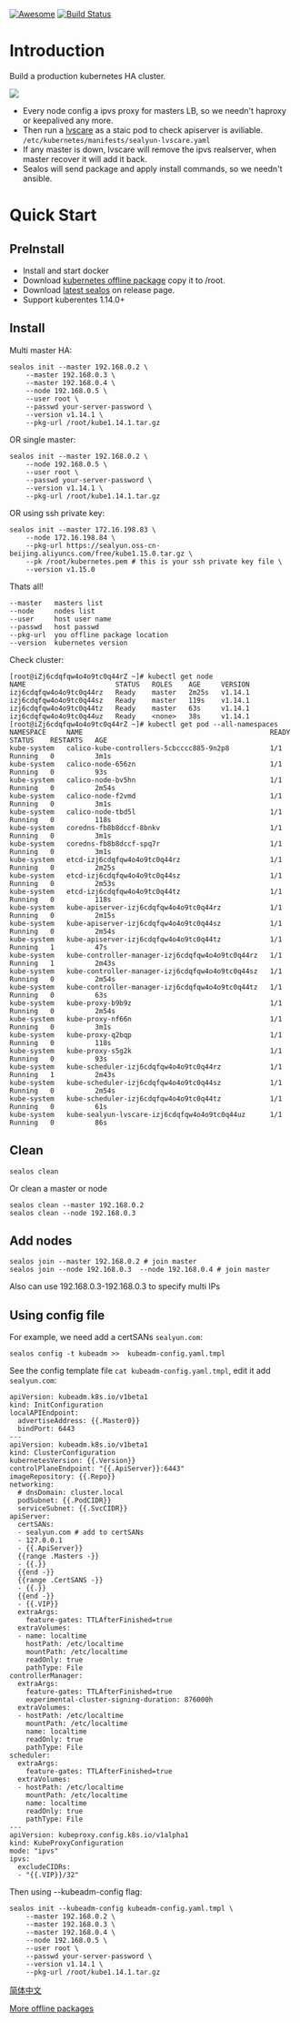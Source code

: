 [![Awesome](https://cdn.rawgit.com/sindresorhus/awesome/d7305f38d29fed78fa85652e3a63e154dd8e8829/media/badge.svg)](https://github.com/fanux/sealos)
[![Build Status](https://cloud.drone.io/api/badges/fanux/sealos/status.svg)](https://cloud.drone.io/fanux/sealos)

# Introduction
Build a production kubernetes HA cluster.

![](./arch.jpg)

* Every node config a ipvs proxy for masters LB, so we needn't haproxy or keepalived any more.
* Then run a [lvscare](https://github.com/fanux/lvscare) as a staic pod to check apiserver is aviliable. `/etc/kubernetes/manifests/sealyun-lvscare.yaml`
* If any master is down, lvscare will remove the ipvs realserver, when master recover it will add it back.
* Sealos will send package and apply install commands, so we needn't ansible.

# Quick Start
## PreInstall
* Install and start docker
* Download [kubernetes offline package](http://store.lameleg.com) copy it to /root. 
* Download [latest sealos](https://github.com/fanux/sealos/releases) on release page.
* Support kuberentes 1.14.0+ 

## Install
Multi master HA:
```
sealos init --master 192.168.0.2 \
    --master 192.168.0.3 \
    --master 192.168.0.4 \              
    --node 192.168.0.5 \                 
    --user root \                        
    --passwd your-server-password \      
    --version v1.14.1 \
    --pkg-url /root/kube1.14.1.tar.gz     
```

OR single master:
```
sealos init --master 192.168.0.2 \
    --node 192.168.0.5 \                 
    --user root \                        
    --passwd your-server-password \      
    --version v1.14.1 \
    --pkg-url /root/kube1.14.1.tar.gz 
```

OR using ssh private key:
```
sealos init --master 172.16.198.83 \
    --node 172.16.198.84 \
    --pkg-url https://sealyun.oss-cn-beijing.aliyuncs.com/free/kube1.15.0.tar.gz \
    --pk /root/kubernetes.pem # this is your ssh private key file \
    --version v1.15.0
```

Thats all!

```
--master   masters list
--node     nodes list
--user     host user name
--passwd   host passwd
--pkg-url  you offline package location
--version  kubernetes version
```

Check cluster:
```
[root@iZj6cdqfqw4o4o9tc0q44rZ ~]# kubectl get node
NAME                      STATUS   ROLES    AGE     VERSION
izj6cdqfqw4o4o9tc0q44rz   Ready    master   2m25s   v1.14.1
izj6cdqfqw4o4o9tc0q44sz   Ready    master   119s    v1.14.1
izj6cdqfqw4o4o9tc0q44tz   Ready    master   63s     v1.14.1
izj6cdqfqw4o4o9tc0q44uz   Ready    <none>   38s     v1.14.1
[root@iZj6cdqfqw4o4o9tc0q44rZ ~]# kubectl get pod --all-namespaces
NAMESPACE     NAME                                              READY   STATUS    RESTARTS   AGE
kube-system   calico-kube-controllers-5cbcccc885-9n2p8          1/1     Running   0          3m1s
kube-system   calico-node-656zn                                 1/1     Running   0          93s
kube-system   calico-node-bv5hn                                 1/1     Running   0          2m54s
kube-system   calico-node-f2vmd                                 1/1     Running   0          3m1s
kube-system   calico-node-tbd5l                                 1/1     Running   0          118s
kube-system   coredns-fb8b8dccf-8bnkv                           1/1     Running   0          3m1s
kube-system   coredns-fb8b8dccf-spq7r                           1/1     Running   0          3m1s
kube-system   etcd-izj6cdqfqw4o4o9tc0q44rz                      1/1     Running   0          2m25s
kube-system   etcd-izj6cdqfqw4o4o9tc0q44sz                      1/1     Running   0          2m53s
kube-system   etcd-izj6cdqfqw4o4o9tc0q44tz                      1/1     Running   0          118s
kube-system   kube-apiserver-izj6cdqfqw4o4o9tc0q44rz            1/1     Running   0          2m15s
kube-system   kube-apiserver-izj6cdqfqw4o4o9tc0q44sz            1/1     Running   0          2m54s
kube-system   kube-apiserver-izj6cdqfqw4o4o9tc0q44tz            1/1     Running   1          47s
kube-system   kube-controller-manager-izj6cdqfqw4o4o9tc0q44rz   1/1     Running   1          2m43s
kube-system   kube-controller-manager-izj6cdqfqw4o4o9tc0q44sz   1/1     Running   0          2m54s
kube-system   kube-controller-manager-izj6cdqfqw4o4o9tc0q44tz   1/1     Running   0          63s
kube-system   kube-proxy-b9b9z                                  1/1     Running   0          2m54s
kube-system   kube-proxy-nf66n                                  1/1     Running   0          3m1s
kube-system   kube-proxy-q2bqp                                  1/1     Running   0          118s
kube-system   kube-proxy-s5g2k                                  1/1     Running   0          93s
kube-system   kube-scheduler-izj6cdqfqw4o4o9tc0q44rz            1/1     Running   1          2m43s
kube-system   kube-scheduler-izj6cdqfqw4o4o9tc0q44sz            1/1     Running   0          2m54s
kube-system   kube-scheduler-izj6cdqfqw4o4o9tc0q44tz            1/1     Running   0          61s
kube-system   kube-sealyun-lvscare-izj6cdqfqw4o4o9tc0q44uz      1/1     Running   0          86s
```

## Clean
```
sealos clean 
```
Or clean a master or node
```shell script
sealos clean --master 192.168.0.2
sealos clean --node 192.168.0.3
```

## Add nodes
```shell script
sealos join --master 192.168.0.2 # join master
sealos join --node 192.168.0.3  --node 192.168.0.4 # join master
```
Also can use 192.168.0.3-192.168.0.3 to specify multi IPs

## Using config file
For example, we need add a certSANs `sealyun.com`:
```
sealos config -t kubeadm >>  kubeadm-config.yaml.tmpl
```
See the config template file `cat kubeadm-config.yaml.tmpl`, edit it add `sealyun.com`:
```
apiVersion: kubeadm.k8s.io/v1beta1
kind: InitConfiguration
localAPIEndpoint:
  advertiseAddress: {{.Master0}}
  bindPort: 6443
---
apiVersion: kubeadm.k8s.io/v1beta1
kind: ClusterConfiguration
kubernetesVersion: {{.Version}}
controlPlaneEndpoint: "{{.ApiServer}}:6443"
imageRepository: {{.Repo}}
networking:
  # dnsDomain: cluster.local
  podSubnet: {{.PodCIDR}}
  serviceSubnet: {{.SvcCIDR}}
apiServer:
  certSANs:
  - sealyun.com # add to certSANs
  - 127.0.0.1
  - {{.ApiServer}}
  {{range .Masters -}}
  - {{.}}
  {{end -}}
  {{range .CertSANS -}}
  - {{.}}
  {{end -}}
  - {{.VIP}}
  extraArgs:
    feature-gates: TTLAfterFinished=true
  extraVolumes:
  - name: localtime
    hostPath: /etc/localtime
    mountPath: /etc/localtime
    readOnly: true
    pathType: File
controllerManager:
  extraArgs:
    feature-gates: TTLAfterFinished=true
    experimental-cluster-signing-duration: 876000h
  extraVolumes:
  - hostPath: /etc/localtime
    mountPath: /etc/localtime
    name: localtime
    readOnly: true
    pathType: File
scheduler:
  extraArgs:
    feature-gates: TTLAfterFinished=true
  extraVolumes:
  - hostPath: /etc/localtime
    mountPath: /etc/localtime
    name: localtime
    readOnly: true
    pathType: File
---
apiVersion: kubeproxy.config.k8s.io/v1alpha1
kind: KubeProxyConfiguration
mode: "ipvs"
ipvs:
  excludeCIDRs:
  - "{{.VIP}}/32"
```

Then using --kubeadm-config flag:
```
sealos init --kubeadm-config kubeadm-config.yaml.tmpl \
    --master 192.168.0.2 \
    --master 192.168.0.3 \
    --master 192.168.0.4 \              
    --node 192.168.0.5 \                 
    --user root \                        
    --passwd your-server-password \      
    --version v1.14.1 \
    --pkg-url /root/kube1.14.1.tar.gz 
```

[简体中文](README_zh.md)

[More offline packages](https://sealyun.com)

